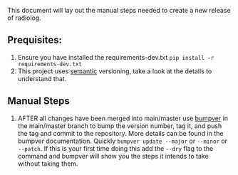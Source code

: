 This document will lay out the manual steps needed to create a new release of 
radiolog.

## Prequisites:
1. Ensure you have installed the requirements-dev.txt 
`pip install -r requirements-dev.txt`
2. This project uses [semantic](https://semver.org) versioning, 
take a look at the details to understand that. 

## Manual Steps
1. AFTER all changes have been merged into main/master use
[bumpver](https://pypi.org/project/bumpver/) in the main/master 
branch to bump the version number, tag it, and push the tag and commit 
to the repository. More details can be found in the bumpver documentation. 
Quickly `bumpver update --major` or `--minor` or `--patch`. If this is 
your first time doing this add the `--dry` flag to the command and bumpver 
will show you the steps it intends to take without taking them.

